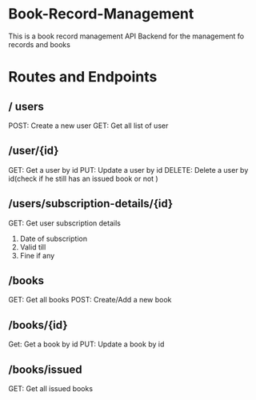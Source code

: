 # Book-Record-Management

This is a book record management API Backend for the management fo records and books

# Routes and Endpoints

## / users
POST: Create a new user
GET: Get all list of user

## /user/{id}
GET: Get a user by id
PUT: Update a user by id
DELETE: Delete a user by id(check if he still has an issued book or not )

## /users/subscription-details/{id}
GET: Get user subscription details
1. Date of subscription
2. Valid till
3. Fine if any

## /books
GET: Get all books
POST: Create/Add a new book

## /books/{id}
Get: Get a book by id
PUT: Update a book by id

## /books/issued
GET: Get all issued books



